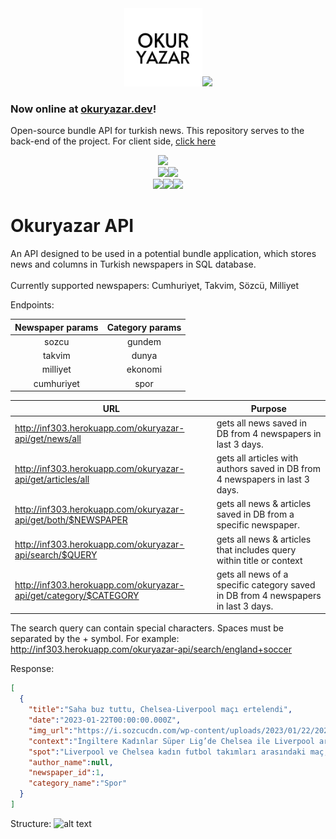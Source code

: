 <div align="center">
<img src="https://raw.githubusercontent.com/yigitopan/okuryazar-client/main/src/assets/okuryazar-logo.svg" width="125"  /><img src="https://i.hizliresim.com/rbtotp9.png" width="125"  />
</div>

### Now online at [okuryazar.dev](https://www.okuryazar.dev)!
Open-source bundle API for turkish news. This repository serves to the back-end of the project. For client side, [click here](https://github.com/yigitopan/okuryazar-client)

<div align="center">
  <div align="center">
    <div align="center">
      <img src="https://upload.wikimedia.org/wikipedia/commons/thumb/4/4c/Typescript_logo_2020.svg/800px-Typescript_logo_2020.svg.png" width="80" />
      &nbsp;
      &nbsp;
    </div>
    <img src="https://i.hizliresim.com/xy973c2.png" width="120"  /><img src="https://i.hizliresim.com/szaiypi.png" width="110"  />
  </div>
  <img src="https://upload.wikimedia.org/wikipedia/commons/thumb/9/95/Vue.js_Logo_2.svg/2367px-Vue.js_Logo_2.svg.png" width="100"  /><img src="https://upload.wikimedia.org/wikipedia/commons/thumb/d/d5/Tailwind_CSS_Logo.svg/2048px-Tailwind_CSS_Logo.svg.png" width="100"  /><img src="https://upload.wikimedia.org/wikipedia/commons/thumb/2/29/Postgresql_elephant.svg/1985px-Postgresql_elephant.svg.png" width="100"  />
</div>
  

# Okuryazar API <br>
An API designed to be used in a potential bundle application, which stores news and columns in Turkish newspapers in SQL database. <br><br>
Currently supported newspapers: Cumhuriyet, Takvim, Sözcü, Milliyet

Endpoints:

| Newspaper params  | Category params |
|:-----------------:|:---------------:|
| sozcu             | gundem          |
| takvim            | dunya           |
| milliyet          | ekonomi         |
| cumhuriyet        | spor            |

| URL                                                              | Purpose                                                                            |
| -----------------------------------------------------------------|------------------------------------------------------------------------------------|
| http://inf303.herokuapp.com/okuryazar-api/get/news/all           | gets all news saved in DB from 4 newspapers in last 3 days.                        |
| http://inf303.herokuapp.com/okuryazar-api/get/articles/all       | gets all articles with authors saved in DB from 4 newspapers in last 3 days.       |
| http://inf303.herokuapp.com/okuryazar-api/get/both/$NEWSPAPER    | gets all news & articles saved in DB from a specific newspaper.                    |
| http://inf303.herokuapp.com/okuryazar-api/search/$QUERY          | gets all news & articles that includes query within title or context               |
| http://inf303.herokuapp.com/okuryazar-api/get/category/$CATEGORY | gets all news of a specific category saved in DB from 4 newspapers in last 3 days. |

The search query can contain special characters. Spaces must be separated by the + symbol. For example:
http://inf303.herokuapp.com/okuryazar-api/search/england+soccer



Response:
```json
[
  {
    "title":"Saha buz tuttu, Chelsea-Liverpool maçı ertelendi",
    "date":"2023-01-22T00:00:00.000Z",
    "img_url":"https://i.sozcucdn.com/wp-content/uploads/2023/01/22/2023-01-22t125733z_1662644420_up1ej1m0zzvfc_rtrmadp_3_soccer-england-che-liv-report.jpeg?w=776&h=436&mode=crop",
    "context":"İngiltere Kadınlar Süper Lig’de Chelsea ile Liverpool arasındaki karşılaşma, sahanın donması nedeniyle ertelendi.Ligin 12. haftasında lider Chelsea’nin, başkent Londra’daki Kingsmeadow Stadı’nda Liverpool’u konuk ettiği karşılaşma, kötü hava koşullarının ardından sahanın buz tutması nedeniyle 6. dakikada yarıda kaldı.Fotoğraf: Reuters.İngiltere Futbol Federasyonu, oyuncu sağlığının ön planda tutulması nedeniyle hakemin maçı erteleme yönünde karar aldığını vurguladı.Karşılaşma, federasyonun duyuracağı ileri bir tarihte oynanacak. (AA)Fotoğraf: Reuters.Fotoğraf: Reuters.",
    "spot":"Liverpool ve Chelsea kadın futbol takımları arasındaki maç, sahanın buz tutması nedeniyle ileri bir tarihe ertelendi.",
    "author_name":null,
    "newspaper_id":1,
    "category_name":"Spor"
  }
]
```


 
 Structure:
 ![alt text](https://i.hizliresim.com/b098ftl.png)
